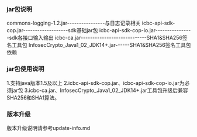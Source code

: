 ### jar包说明
commons-logging-1.2.jar----------------与日志记录相关
icbc-api-sdk-cop.jar-------------------sdk基础jar包
icbc-api-sdk-cop-io.jar----------------sdk各接口输入输出
icbc-ca.jar----------------------------SHA1&SHA256签名工具包
InfosecCrypto_Java1_02_JDK14+.jar------SHA1&SHA256签名工具包依赖

### jar包使用说明
1.支持java版本1.5及以上
2.icbc-api-sdk-cop.jar、icbc-api-sdk-cop-io.jar为必须jar包
3.icbc-ca.jar、InfosecCrypto_Java1_02_JDK14+.jar工具包升级后兼容SHA256和SHA1算法。

### 版本升级
版本升级说明请参考update-info.md